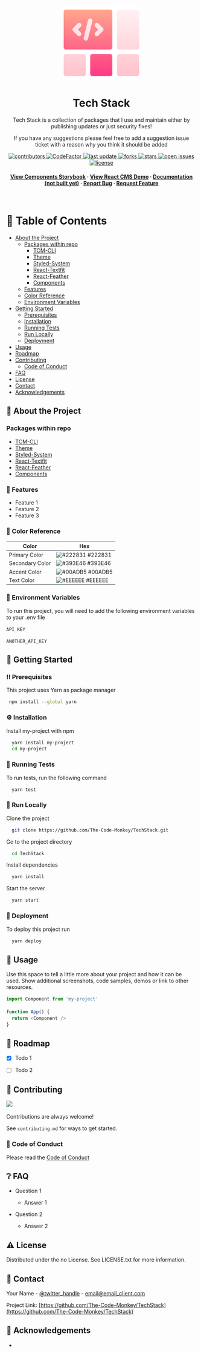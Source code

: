 <div align="center">

  <img src="logo.png" alt="logo" width="200" height="auto" />
  <h1>Tech Stack</h1>
  
  <p>
    Tech Stack is a collection of packages that I use and maintain either by publishing updates or just security fixes! 
  </p>
  
  <p>
    If you have any suggestions please feel free to add a suggestion issue ticket with a reason why you think it should be added
  </p>
  
  
<!-- Badges -->
<p>
  <a href="https://github.com/The-Code-Monkey/TechStack/graphs/contributors">
    <img src="https://img.shields.io/github/contributors/The-Code-Monkey/TechStack" alt="contributors" />
  </a>
  <a href="https://www.codefactor.io/repository/github/The-Code-Monkey/TechStack">
    <img src="https://www.codefactor.io/repository/github/The-Code-Monkey/TechStack/badge" alt="CodeFactor" />
  </a>
  <a href="">
    <img src="https://img.shields.io/github/last-commit/The-Code-Monkey/TechStack" alt="last update" />
  </a>
  <a href="https://github.com/The-Code-Monkey/TechStack/network/members">
    <img src="https://img.shields.io/github/forks/The-Code-Monkey/TechStack" alt="forks" />
  </a>
  <a href="https://github.com/The-Code-Monkey/TechStack/stargazers">
    <img src="https://img.shields.io/github/stars/The-Code-Monkey/TechStack" alt="stars" />
  </a>
  <a href="https://github.com/The-Code-Monkey/TechStack/issues/">
    <img src="https://img.shields.io/github/issues/The-Code-Monkey/TechStack" alt="open issues" />
  </a>
  <a href="https://github.com/The-Code-Monkey/TechStack/blob/master/LICENSE">
    <img src="https://img.shields.io/github/license/The-Code-Monkey/TechStack.svg" alt="license" />
  </a>
</p>
   
<h4>
    <a href="https://tech-stack-components.vercel.app/">View Components Storybook</a>
  <span> · </span>
    <a href="https://tech-stack-react-cms.vercel.app/">View React CMS Demo</a>
  <span> · </span>
    <a href="https://github.com/The-Code-Monkey/TechStack">Documentation (not built yet)</a>
  <span> · </span>
    <a href="https://github.com/The-Code-Monkey/TechStack/issues/">Report Bug</a>
  <span> · </span>
    <a href="https://github.com/The-Code-Monkey/TechStack/issues/">Request Feature</a>
  </h4>
</div>

<br />

<!-- Table of Contents -->
# :notebook_with_decorative_cover: Table of Contents

- [About the Project](#star2-about-the-project)
  * [Packages within repo](#packages-within-repo)
    - [TCM-CLI](https://github.com/The-Code-Monkey/TechStack/tree/dev/packages/tcm-cli)
    - [Theme](https://github.com/The-Code-Monkey/TechStack/tree/dev/packages/theme)
    - [Styled-System](https://github.com/The-Code-Monkey/TechStack/tree/dev/packages/styled-system)
    - [React-Textfit](https://github.com/The-Code-Monkey/TechStack/tree/dev/packages/react-textfit)
    - [React-Feather](https://github.com/The-Code-Monkey/TechStack/tree/dev/packages/react-feather)
    - [Components](https://github.com/The-Code-Monkey/TechStack/tree/dev/packages/components)
  * [Features](#dart-features)
  * [Color Reference](#art-color-reference)
  * [Environment Variables](#key-environment-variables)
- [Getting Started](#toolbox-getting-started)
  * [Prerequisites](#bangbang-prerequisites)
  * [Installation](#gear-installation)
  * [Running Tests](#test_tube-running-tests)
  * [Run Locally](#running-run-locally)
  * [Deployment](#triangular_flag_on_post-deployment)
- [Usage](#eyes-usage)
- [Roadmap](#compass-roadmap)
- [Contributing](#wave-contributing)
  * [Code of Conduct](#scroll-code-of-conduct)
- [FAQ](#grey_question-faq)
- [License](#warning-license)
- [Contact](#handshake-contact)
- [Acknowledgements](#gem-acknowledgements)

  

<!-- About the Project -->
## :star2: About the Project


<!-- Packages within repo -->
### Packages within repo

- [TCM-CLI](https://github.com/The-Code-Monkey/TechStack/tree/dev/packages/tcm-cli)
- [Theme](https://github.com/The-Code-Monkey/TechStack/tree/dev/packages/theme)
- [Styled-System](https://github.com/The-Code-Monkey/TechStack/tree/dev/packages/styled-system)
- [React-Textfit](https://github.com/The-Code-Monkey/TechStack/tree/dev/packages/react-textfit)
- [React-Feather](https://github.com/The-Code-Monkey/TechStack/tree/dev/packages/react-feather)
- [Components](https://github.com/The-Code-Monkey/TechStack/tree/dev/packages/components)

<!-- Features -->
### :dart: Features

- Feature 1
- Feature 2
- Feature 3

<!-- Color Reference -->
### :art: Color Reference

| Color             | Hex                                                                |
| ----------------- | ------------------------------------------------------------------ |
| Primary Color | ![#222831](https://via.placeholder.com/10/222831?text=+) #222831 |
| Secondary Color | ![#393E46](https://via.placeholder.com/10/393E46?text=+) #393E46 |
| Accent Color | ![#00ADB5](https://via.placeholder.com/10/00ADB5?text=+) #00ADB5 |
| Text Color | ![#EEEEEE](https://via.placeholder.com/10/EEEEEE?text=+) #EEEEEE |


<!-- Env Variables -->
### :key: Environment Variables

To run this project, you will need to add the following environment variables to your .env file

`API_KEY`

`ANOTHER_API_KEY`

<!-- Getting Started -->
## 	:toolbox: Getting Started

<!-- Prerequisites -->
### :bangbang: Prerequisites

This project uses Yarn as package manager

```bash
 npm install --global yarn
```

<!-- Installation -->
### :gear: Installation

Install my-project with npm

```bash
  yarn install my-project
  cd my-project
```
   
<!-- Running Tests -->
### :test_tube: Running Tests

To run tests, run the following command

```bash
  yarn test
```

<!-- Run Locally -->
### :running: Run Locally

Clone the project

```bash
  git clone https://github.com/The-Code-Monkey/TechStack.git
```

Go to the project directory

```bash
  cd TechStack
```

Install dependencies

```bash
  yarn install
```

Start the server

```bash
  yarn start
```


<!-- Deployment -->
### :triangular_flag_on_post: Deployment

To deploy this project run

```bash
  yarn deploy
```


<!-- Usage -->
## :eyes: Usage

Use this space to tell a little more about your project and how it can be used. Show additional screenshots, code samples, demos or link to other resources.


```javascript
import Component from 'my-project'

function App() {
  return <Component />
}
```

<!-- Roadmap -->
## :compass: Roadmap

* [x] Todo 1
* [ ] Todo 2


<!-- Contributing -->
## :wave: Contributing

<a href="https://github.com/The-Code-Monkey/TechStack/graphs/contributors">
  <img src="https://contrib.rocks/image?repo=The-Code-Monkey/TechStack" />
</a>


Contributions are always welcome!

See `contributing.md` for ways to get started.


<!-- Code of Conduct -->
### :scroll: Code of Conduct

Please read the [Code of Conduct](https://github.com/The-Code-Monkey/TechStack/blob/master/CODE_OF_CONDUCT.md)

<!-- FAQ -->
## :grey_question: FAQ

- Question 1

  + Answer 1

- Question 2

  + Answer 2


<!-- License -->
## :warning: License

Distributed under the no License. See LICENSE.txt for more information.


<!-- Contact -->
## :handshake: Contact

Your Name - [@twitter_handle](https://twitter.com/twitter_handle) - email@email_client.com

Project Link: [https://github.com/The-Code-Monkey/TechStack](https://github.com/The-Code-Monkey/TechStack)


<!-- Acknowledgments -->
## :gem: Acknowledgements

-
